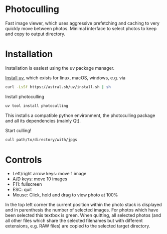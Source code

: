 # Photoculling
Fast image viewer, which uses aggressive prefetching and caching to very quickly move between photos.
Minimal interface to select photos to keep and copy to output directory.

# Installation
Installation is easiest using the uv package manager.

[Install uv](https://docs.astral.sh/uv/getting-started/installation/), which exists for linux, macOS, windows, e.g. via
```bash
curl -LsSf https://astral.sh/uv/install.sh | sh
```

Install photoculling
```bash
uv tool install photoculling
```
This installs a compatible python environment, the photoculling package and all its dependencies (mainly Qt).

Start culling!
```bash
cull path/to/directory/with/jpgs
```

# Controls 

- Left/right arrow keys: move 1 image
- A/D keys: move 10 images
- F11: fullscreen
- ESC: quit
- Mouse: Click, hold and drag to view photo at 100%

In the top left corner the current position within the photo stack is displayed and in parenthesis the number of selected images.
For photos which have been selected this textbox is green.
When quitting, all selected photos (and all other files which share the selected filenames but with different extensions, e.g. RAW files) are copied to the selected target directory.

